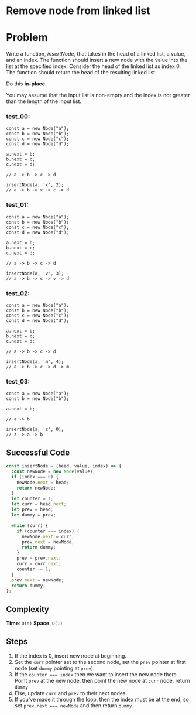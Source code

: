 # Remove node from linked list

# Problem

Write a function, *insertNode*, that takes in the head of a linked list, a value, and an index. The function should insert a new node with the value into the list at the specified index. Consider the head of the linked list as index 0. The function should return the head of the resulting linked list.

Do this **in-place**.

You may assume that the input list is non-empty and the index is not greater than the length of the input list.

### test_00:

```
const a = new Node("a");
const b = new Node("b");
const c = new Node("c");
const d = new Node("d");

a.next = b;
b.next = c;
c.next = d;

// a -> b -> c -> d

insertNode(a, 'x', 2);
// a -> b -> x -> c -> d

```

### test_01:

```
const a = new Node("a");
const b = new Node("b");
const c = new Node("c");
const d = new Node("d");

a.next = b;
b.next = c;
c.next = d;

// a -> b -> c -> d

insertNode(a, 'v', 3);
// a -> b -> c -> v -> d

```

### test_02:

```
const a = new Node("a");
const b = new Node("b");
const c = new Node("c");
const d = new Node("d");

a.next = b;
b.next = c;
c.next = d;

// a -> b -> c -> d

insertNode(a, 'm', 4);
// a -> b -> c -> d -> m

```

### test_03:

```
const a = new Node("a");
const b = new Node("b");

a.next = b;

// a -> b

insertNode(a, 'z', 0);
// z -> a -> b

```

## Successful Code

```js
const insertNode = (head, value, index) => {
  const newNode = new Node(value);
  if (index === 0) {
    newNode.next = head;
    return newNode;
  }
  let counter = 1;
  let curr = head.next;
  let prev = head;
  let dummy = prev;

  while (curr) {
    if (counter === index) {
      newNode.next = curr;
      prev.next = newNode;
      return dummy;
    }
    prev = prev.next;
    curr = curr.next;
    counter += 1;
  }
  prev.next = newNode;
  return dummy;
};
```

## Complexity

**Time**: `O(n)`
**Space**: `O(1)`

## Steps

1. If the index is 0, insert new node at beginning.
2. Set the `curr` pointer set to the second node, set the `prev` pointer at first node (set `dummy` pointing at `prev`).
3. If the `counter === index` then we want to insert the new node there. Point `prev` at the new node, then point the new node at `curr` node. return `dummy`
4. Else, update `curr` and `prev` to their next nodes.
5. If you've made it through the loop, then the index must be at the end, so set `prev.next === newNode` and then return `dummy`.
